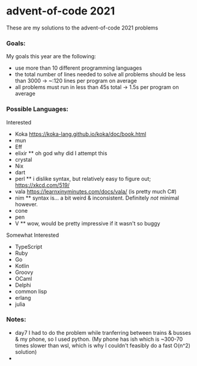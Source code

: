 # advent-of-code 2021
These are my solutions to the advent-of-code 2021 problems

### Goals:
My goals this year are the following:
- use more than 10 different programming languages
- the total number of lines needed to solve all problems should be less than 3000 -> ~:120 lines per program on average
- all problems must run in less than 45s total -> 1.5s per program on average

### Possible Languages:
Interested
- Koka https://koka-lang.github.io/koka/doc/book.html
- mun
- Eff
- elixir \*\* oh god why did I attempt this 
- crystal
- Nix
- dart
- perl \*\* i dislike syntax, but relatively easy to figure out; https://xkcd.com/519/
- vala https://learnxinyminutes.com/docs/vala/ (is pretty much C#)
- nim \*\* syntax is... a bit weird & inconsistent. Definitely *not* minimal however.
- cone
- pen
- V \*\* wow, would be pretty impressive if it wasn't so buggy

Somewhat Interested
- TypeScript
- Ruby
- Go
- Kotlin
- Groovy
- OCaml
- Delphi
- common lisp
- erlang
- julia


### Notes:
- day7 I had to do the problem while tranferring between trains & busses & my phone, so I used python. (My phone has ish which is ~300-70 times slower than wsl, which is why I couldn't feasibly do a fast O(n^2) solution)
- 
